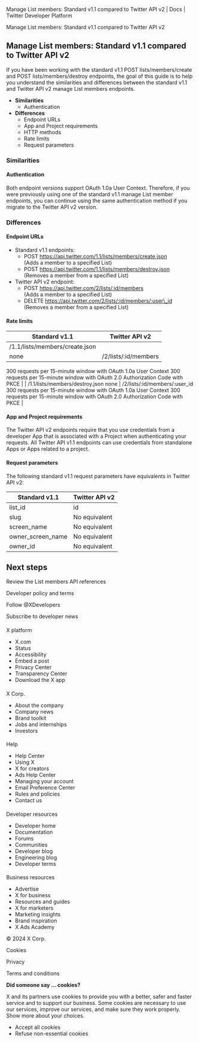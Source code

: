 
Manage List members: Standard v1.1 compared to Twitter API v2 | Docs | Twitter Developer Platform 

Manage List members: Standard v1.1 compared to Twitter API v2

Manage List members: Standard v1.1 compared to Twitter API v2
-------------------------------------------------------------

If you have been working with the standard v1.1 POST lists/members/create and POST lists/members/destroy endpoints, the goal of this guide is to help you understand the similarities and differences between the standard v1.1 and Twitter API v2 manage List members endpoints.

* **Similarities**
	+ Authentication
* **Differences**
	+ Endpoint URLs
	+ App and Project requirements
	+ HTTP methods
	+ Rate limits
	+ Request parameters

### Similarities

#### **Authentication**

Both endpoint versions support OAuth 1.0a User Context. Therefore, if you were previously using one of the standard v1.1 manage List member endpoints, you can continue using the same authentication method if you migrate to the Twitter API v2 version.

### Differences

#### Endpoint URLs

* Standard v1.1 endpoints:
	+ POST https://api.twitter.com/1.1/lists/members/create.json  
	(Adds a member to a specified List)
	+ POST https://api.twitter.com/1.1/lists/members/destroy.json  
	(Removes a member from a specified List)
* Twitter API v2 endpoint:
	+ POST https://api.twitter.com/2/lists/:id/members  
	(Adds a member to a specified List)
	+ DELETE https://api.twitter.com/2/lists/:id/members/:user\_id  
	(Removes a member from a specified List)

#### 

#### Rate limits

| **Standard v1.1** | **Twitter API v2** |
| --- | --- |
| /1.1/lists/members/create.json
none | /2/lists/:id/members
300 requests per 15-minute window with OAuth 1.0a User Context
300 requests per 15-minute window with OAuth 2.0 Authorization Code with PKCE |
| /1.1/lists/members/destroy.json
none | /2/lists/:id/members/:user\_id
300 requests per 15-minute window with OAuth 1.0a User Context
300 requests per 15-minute window with OAuth 2.0 Authorization Code with PKCE |

#### App and Project requirements

The Twitter API v2 endpoints require that you use credentials from a developer App that is associated with a Project when authenticating your requests. All Twitter API v1.1 endpoints can use credentials from standalone Apps or Apps related to a project.

#### 

#### Request parameters

The following standard v1.1 request parameters have equivalents in Twitter API v2:

| **Standard v1.1** | **Twitter API v2** |
| --- | --- |
| list\_id | id |
| slug | No equivalent |
| screen\_name | No equivalent |
| owner\_screen\_name | No equivalent |
| owner\_id | No equivalent |

Next steps
----------

Review the List members API references

Developer policy and terms

Follow @XDevelopers

Subscribe to developer news

#### 
 X platform

* X.com
* Status
* Accessibility
* Embed a post
* Privacy Center
* Transparency Center
* Download the X app

#### 
 X Corp.

* About the company
* Company news
* Brand toolkit
* Jobs and internships
* Investors

#### 
 Help

* Help Center
* Using X
* X for creators
* Ads Help Center
* Managing your account
* Email Preference Center
* Rules and policies
* Contact us

#### 
 Developer resources

* Developer home
* Documentation
* Forums
* Communities
* Developer blog
* Engineering blog
* Developer terms

#### 
 Business resources

* Advertise
* X for business
* Resources and guides
* X for marketers
* Marketing insights
* Brand inspiration
* X Ads Academy

 © 2024 X Corp.

Cookies

Privacy

Terms and conditions

**Did someone say … cookies?**  

 X and its partners use cookies to provide you with a better, safer and
 faster service and to support our business. Some cookies are necessary to use
 our services, improve our services, and make sure they work properly.
 Show more about your choices.

* Accept all cookies
* Refuse non-essential cookies